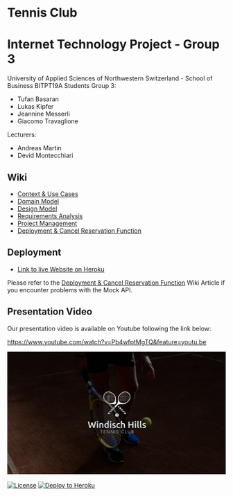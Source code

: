 # Tennis Club

# Internet Technology Project - Group 3

University of Applied Sciences of Northwestern Switzerland - School of Business
BITPT19A
Students Group 3:
* Tufan Basaran
* Lukas Kipfer
* Jeannine Messerli
* Giacomo Travaglione

Lecturers:
* Andreas Martin
* Devid Montecchiari



## Wiki
* [Context & Use Cases](https://github.com/GiacomoTr/digipr-acrm/wiki/Context-and-Use-Cases)
* [Domain Model](https://github.com/GiacomoTr/digipr-acrm/wiki/Domain-Model)
* [Design Model](https://github.com/GiacomoTr/digipr-acrm/wiki/Design-Model)
* [Requirements Analysis](https://github.com/GiacomoTr/digipr-acrm/wiki/Requirements-Analysis)
* [Project Management](https://github.com/GiacomoTr/digipr-acrm/wiki/Project-Management)
* [Deployment & Cancel Reservation Function](https://github.com/GiacomoTr/digipr-acrm/wiki/Deployment-&-Cancel-Reservation-Function)

## Deployment

* [Link to live Website on Heroku](https://final-tennis-bitpt19-group3.herokuapp.com/1%20-%20Homepage)

Please refer to the [Deployment & Cancel Reservation Function](https://github.com/GiacomoTr/digipr-acrm/wiki/Deployment-&-Cancel-Reservation-Function) Wiki Article if you encounter problems with the Mock API.

## Presentation Video 

Our presentation video is available on Youtube following the link below:

https://www.youtube.com/watch?v=Pb4wfptMgTQ&feature=youtu.be

![Presentation Thumbnail](https://github.com/GiacomoTr/digipr-acrm/blob/static-web/static/assets/img/windisch-hills-about.png)




[![License](http://img.shields.io/:license-apache-blue.svg)](http://www.apache.org/licenses/LICENSE-2.0.html)
[![Deploy to Heroku](https://img.shields.io/badge/deploy%20to-Heroku-6762a6.svg?longCache=true)](https://heroku.com/deploy)
